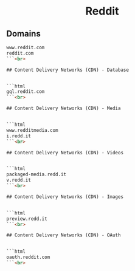 


<h1 align="center">Reddit</h1>  


## Domains


```html
www.reddit.com
reddit.com
```<br>

## Content Delivery Networks (CDN) - Database


```html
gql.reddit.com
```<br>

## Content Delivery Networks (CDN) - Media


```html
www.redditmedia.com
i.redd.it
```<br>

## Content Delivery Networks (CDN) - Videos


```html
packaged-media.redd.it
v.redd.it
```<br>

## Content Delivery Networks (CDN) - Images


```html
preview.redd.it
```<br>

## Content Delivery Networks (CDN) - OAuth


```html
oauth.reddit.com
```<br>
